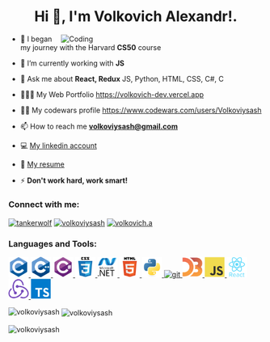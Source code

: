 <h1 align="center">Hi 👋, I'm Volkovich Alexandr!.</h1>
<img align="right" alt="Coding" width="400" src="https://i.pinimg.com/originals/e4/26/70/e426702edf874b181aced1e2fa5c6cde.gif">

- 🔭 I began my journey with the Harvard **CS50** course

- 🌱 I’m currently working with **JS**

- 💬 Ask me about **React, Redux** JS, Python, HTML, CSS, C#, C

- 👨🏼‍💻 My Web Portfolio https://volkovich-dev.vercel.app

- 🏋🏾 My codewars profile https://www.codewars.com/users/Volkoviysash

- 📫 How to reach me **volkoviysash@gmail.com**

- 💻 <a href='www.linkedin.com/in/alexandr-volcovici' target='_blanc'>My linkedin account</a>

- 📄 <a href='https://drive.google.com/file/d/140G3nlCixDND44pPDa7_3LzI0BFD0nsP/view' target='_blanc'>My resume </a>

- ⚡ **Don't work hard, work smart!**

<h3 align="left">Connect with me:</h3>
<p align="left">
<a href="https://twitter.com/tankerwolf" target="blank"><img align="center" src="https://raw.githubusercontent.com/rahuldkjain/github-profile-readme-generator/master/src/images/icons/Social/twitter.svg" alt="tankerwolf" height="30" width="40" /></a>
<a href="https://fb.com/volkoviysash" target="blank"><img align="center" src="https://raw.githubusercontent.com/rahuldkjain/github-profile-readme-generator/master/src/images/icons/Social/facebook.svg" alt="volkoviysash" height="30" width="40" /></a>
<a href="https://instagram.com/volkovich.a" target="blank"><img align="center" src="https://raw.githubusercontent.com/rahuldkjain/github-profile-readme-generator/master/src/images/icons/Social/instagram.svg" alt="volkovich.a" height="30" width="40" /></a>
</p>

<h3 align="left">Languages and Tools:</h3>
<p align="left"> <a href="https://www.cprogramming.com/" target="_blank" rel="noreferrer"> <img src="https://raw.githubusercontent.com/devicons/devicon/master/icons/c/c-original.svg" alt="c" width="40" height="40"/> </a> <a href="https://www.w3schools.com/cpp/" target="_blank" rel="noreferrer"> <img src="https://raw.githubusercontent.com/devicons/devicon/master/icons/cplusplus/cplusplus-original.svg" alt="cplusplus" width="40" height="40"/> </a> <a href="https://www.w3schools.com/cs/" target="_blank" rel="noreferrer"> <img src="https://raw.githubusercontent.com/devicons/devicon/master/icons/csharp/csharp-original.svg" alt="csharp" width="40" height="40"/> </a> <a href="https://www.w3schools.com/css/" target="_blank" rel="noreferrer"> <img src="https://raw.githubusercontent.com/devicons/devicon/master/icons/css3/css3-original-wordmark.svg" alt="css3" width="40" height="40"/> </a> <a href="https://dotnet.microsoft.com/" target="_blank" rel="noreferrer"> <img src="https://raw.githubusercontent.com/devicons/devicon/master/icons/dot-net/dot-net-original-wordmark.svg" alt="dotnet" width="40" height="40"/> </a></a> <a href="https://www.w3.org/html/" target="_blank" rel="noreferrer"> <img src="https://raw.githubusercontent.com/devicons/devicon/master/icons/html5/html5-original-wordmark.svg" alt="html5" width="40" height="40"/> </a> <a href="https://www.python.org" target="_blank" rel="noreferrer"> <img src="https://raw.githubusercontent.com/devicons/devicon/master/icons/python/python-original.svg" alt="python" width="40" height="40"/> </a> <a href="https://git-scm.com/" target="_blank" rel="noreferrer"> <img src="https://www.vectorlogo.zone/logos/git-scm/git-scm-icon.svg" alt="git" width="40" height="40"/><a href="https://d3js.org/" target="_blank" rel="noreferrer"> <img src="https://raw.githubusercontent.com/devicons/devicon/master/icons/d3js/d3js-original.svg" alt="d3js" width="40" height="40"/> </a> <a href="https://developer.mozilla.org/en-US/docs/Web/JavaScript" target="_blank" rel="noreferrer"> <img src="https://raw.githubusercontent.com/devicons/devicon/master/icons/javascript/javascript-original.svg" alt="javascript" width="40" height="40"/> </a> <a href="https://reactjs.org/" target="_blank" rel="noreferrer"> <img src="https://raw.githubusercontent.com/devicons/devicon/master/icons/react/react-original-wordmark.svg" alt="react" width="40" height="40"/> </a> <a href="https://redux.js.org" target="_blank" rel="noreferrer"> <img src="https://raw.githubusercontent.com/devicons/devicon/master/icons/redux/redux-original.svg" alt="redux" width="40" height="40"/> </a> <a href="https://www.typescriptlang.org/" target="_blank" rel="noreferrer"> <img src="https://raw.githubusercontent.com/devicons/devicon/master/icons/typescript/typescript-original.svg" alt="typescript" width="40" height="40"/> </a> </p></p>

<p><img align="left" src="https://github-readme-stats.vercel.app/api/top-langs?username=volkoviysash&show_icons=true&locale=en&layout=compact" alt="volkoviysash" /></p>

<p>&nbsp;<img align="center" src="https://github-readme-stats.vercel.app/api?username=volkoviysash&show_icons=true&locale=en" alt="volkoviysash" /></p>

<p><img align="center" src="https://github-readme-streak-stats.herokuapp.com/?user=volkoviysash&" alt="volkoviysash" /></p>
